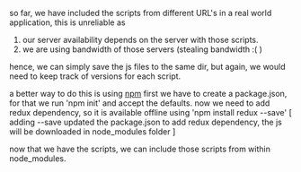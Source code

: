 so far, we have included the scripts from different URL's
in a real world application, this is unreliable as 
1) our server availability depends on the server with those scripts.
2) we are using bandwidth of those servers (stealing bandwidth :( )

hence, we can simply save the js files to the same dir, but again, we would need to keep track of versions for each script.

a better way to do this is using [npm](https://docs.npmjs.com/getting-started/what-is-npm)
first we have to create a package.json, for that we run 'npm init' and accept the defaults.
now we need to add redux dependency, so it is available offline using 'npm install redux --save' 
[ adding --save updated the package.json to add redux dependency, the js will be downloaded in node_modules folder ]

now that we have the scripts, we can include those scripts from within node_modules.